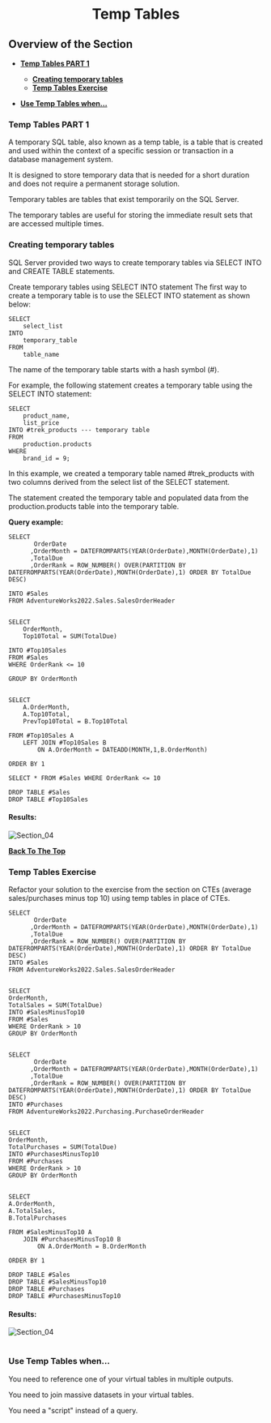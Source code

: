 <h1 align="center">Temp Tables</h1>

## Overview of the Section
* **[Temp Tables PART 1](#Temp-Tables-PART-1)**
    * **[Creating temporary tables](#Creating-temporary-tables)**
    * **[Temp Tables Exercise](#Temp-Tables-Exercise-1)**

* **[Use Temp Tables when...](#Use-Temp-Tables-when...)**

### Temp Tables PART 1

A temporary SQL table, also known as a temp table, is a table that is created and used within the context of a specific session or transaction in a database management system. 

It is designed to store temporary data that is needed for a short duration and does not require a permanent storage solution.

Temporary tables are tables that exist temporarily on the SQL Server.

The temporary tables are useful for storing the immediate result sets that are accessed multiple times.

### Creating temporary tables
SQL Server provided two ways to create temporary tables via SELECT INTO and CREATE TABLE statements.

Create temporary tables using SELECT INTO statement
The first way to create a temporary table is to use the SELECT INTO statement as shown below:
```
SELECT 
    select_list
INTO 
    temporary_table
FROM 
    table_name
```
The name of the temporary table starts with a hash symbol (#). 

For example, the following statement creates a temporary table using the SELECT INTO statement:

```
SELECT
    product_name,
    list_price
INTO #trek_products --- temporary table
FROM
    production.products
WHERE
    brand_id = 9;
```

In this example, we created a temporary table named #trek_products with two columns derived from the select list of the SELECT statement. 

The statement created the temporary table and populated data from the production.products table into the temporary table.

**Query example:**
```
SELECT 
       OrderDate
	  ,OrderMonth = DATEFROMPARTS(YEAR(OrderDate),MONTH(OrderDate),1)
      ,TotalDue
	  ,OrderRank = ROW_NUMBER() OVER(PARTITION BY DATEFROMPARTS(YEAR(OrderDate),MONTH(OrderDate),1) ORDER BY TotalDue DESC)

INTO #Sales
FROM AdventureWorks2022.Sales.SalesOrderHeader


SELECT
	OrderMonth,
	Top10Total = SUM(TotalDue)

INTO #Top10Sales
FROM #Sales
WHERE OrderRank <= 10

GROUP BY OrderMonth


SELECT
	A.OrderMonth,
	A.Top10Total,
	PrevTop10Total = B.Top10Total

FROM #Top10Sales A
	LEFT JOIN #Top10Sales B
		ON A.OrderMonth = DATEADD(MONTH,1,B.OrderMonth)

ORDER BY 1

SELECT * FROM #Sales WHERE OrderRank <= 10

DROP TABLE #Sales
DROP TABLE #Top10Sales
```
#### Results:
![Section_04](https://github.com/tsokac2/-_-_Advanced_SQL_CheatSheet/blob/main/img/Section_04_E_35.JPG)

**[Back To The Top](#Overview-of-the-Section)**

### Temp Tables Exercise

Refactor your solution to the exercise from the section on CTEs (average sales/purchases minus top 10) using temp tables in place of CTEs.

```
SELECT 
       OrderDate
	  ,OrderMonth = DATEFROMPARTS(YEAR(OrderDate),MONTH(OrderDate),1)
      ,TotalDue
	  ,OrderRank = ROW_NUMBER() OVER(PARTITION BY DATEFROMPARTS(YEAR(OrderDate),MONTH(OrderDate),1) ORDER BY TotalDue DESC)
INTO #Sales
FROM AdventureWorks2022.Sales.SalesOrderHeader


SELECT
OrderMonth,
TotalSales = SUM(TotalDue)
INTO #SalesMinusTop10
FROM #Sales
WHERE OrderRank > 10
GROUP BY OrderMonth


SELECT 
       OrderDate
	  ,OrderMonth = DATEFROMPARTS(YEAR(OrderDate),MONTH(OrderDate),1)
      ,TotalDue
	  ,OrderRank = ROW_NUMBER() OVER(PARTITION BY DATEFROMPARTS(YEAR(OrderDate),MONTH(OrderDate),1) ORDER BY TotalDue DESC)
INTO #Purchases
FROM AdventureWorks2022.Purchasing.PurchaseOrderHeader


SELECT
OrderMonth,
TotalPurchases = SUM(TotalDue)
INTO #PurchasesMinusTop10
FROM #Purchases
WHERE OrderRank > 10
GROUP BY OrderMonth


SELECT
A.OrderMonth,
A.TotalSales,
B.TotalPurchases

FROM #SalesMinusTop10 A
	JOIN #PurchasesMinusTop10 B
		ON A.OrderMonth = B.OrderMonth

ORDER BY 1

DROP TABLE #Sales
DROP TABLE #SalesMinusTop10
DROP TABLE #Purchases
DROP TABLE #PurchasesMinusTop10
```
#### Results:
![Section_04](https://github.com/tsokac2/-_-_Advanced_SQL_CheatSheet/blob/main/img/Section_04_E_36.JPG)

#
### Use Temp Tables when...

You need to reference one of your virtual tables in multiple outputs.

You need to join massive datasets in your virtual tables.

You need a "script" instead of a query. 